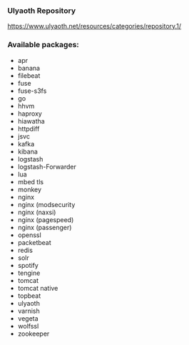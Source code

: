 ### Ulyaoth Repository
https://www.ulyaoth.net/resources/categories/repository.1/

### Available packages:
* apr
* banana
* filebeat
* fuse
* fuse-s3fs
* go
* hhvm
* haproxy
* hiawatha
* httpdiff
* jsvc
* kafka
* kibana
* logstash
* logstash-Forwarder
* lua
* mbed tls
* monkey
* nginx
* nginx (modsecurity
* nginx (naxsi)
* nginx (pagespeed)
* nginx (passenger)
* openssl
* packetbeat
* redis
* solr
* spotify
* tengine
* tomcat
* tomcat native
* topbeat
* ulyaoth
* varnish
* vegeta
* wolfssl
* zookeeper